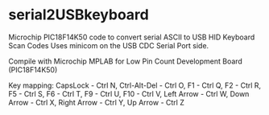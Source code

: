 # serial2USBkeyboard

Microchip PIC18F14K50 code to convert serial ASCII to USB HID Keyboard Scan Codes 
Uses minicom on the USB CDC Serial Port side.

Compile with Microchip MPLAB for Low Pin Count Development Board (PIC18F14K50)

Key mapping:
CapsLock     - Ctrl N,
Ctrl-Alt-Del - Ctrl O,
F1           - Ctrl Q,
F2           - Ctrl R,
F5           - Ctrl S,
F6           - Ctrl T,
F9           - Ctrl U,
F10          - Ctrl V,
Left Arrow   - Ctrl W,
Down Arrow   - Ctrl X,
Right Arrow  - Ctrl Y,
Up Arrow     - Ctrl Z

